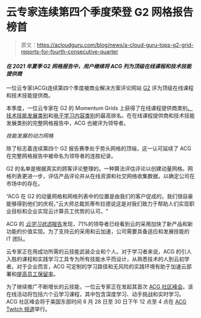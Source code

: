 # 云专家连续第四个季度荣登 G2 网格报告榜首

> 原文：<https://acloudguru.com/blog/news/a-cloud-guru-tops-g2-grid-reports-for-fourth-consecutive-quarter>

#### *在 2021 年夏季 G2 网格报告中，用户继续将 ACG 列为顶级在线课程和技术技能提供商*

一位云专家(ACG)连续第四个季度被商业解决方案评论网站 [G2](https://www.g2.com/) 评为顶级在线课程和技术技能提供商。

本季度，一位云专家在 G2 的 Momentum Grids 上获得了在线课程提供商类别[、](https://www.g2.com/reports/momentum-grid-report-for-online-course-providers-summer-2021?featured=a-cloud-guru&secure%5Bgated_consumer%5D=f86f9cdc-e4f1-4fab-8b4b-2ebd2e0117ec&secure%5Btoken%5D=b5db194171ba67c215deff48ea9f8b0e702fccf15fef162f62fce6d285fae4e6&utm_campaign=gate-801473)[技术技能发展类别](https://www.g2.com/reports/momentum-grid-report-for-technical-skills-development-summer-2021?featured=a-cloud-guru&secure%5Bgated_consumer%5D=0d006ca7-d739-4105-ab29-ea7d11bb962e&secure%5Btoken%5D=9b3feca3eef87fd5dc9fb6076b2046df65ada8fd2c30d9f2616c016b238f7e07&utm_campaign=gate-801473)和[电子学习内容类别](https://www.g2.com/categories/elearning-content?utf8=%E2%9C%93&selected_view=trending&segment=all)的最高排名。在在线课程提供商和技术技能发展类别的完整网格报告中，ACG 也被评为领导者。

*技能发展的动力网格*

除了标志着连续第四个 G2 报告赛季处于势头网格的顶端，这一认可延续了 ACG 在完整网格报告中被命名为领导者的连胜纪录。

G2 的名单是根据真实的顾客评论整理的。一种算法评估评论以创建动量网格。网格列表更进一步，评估产品评论并从在线资源和社交网络收集数据，以确定公司在市场中的存在。

“ACG 在 G2 的动量网格和网格列表中的位置是由我们的客户促成的，我们很自豪能够得到他们的庆祝，”云大师总裁凯蒂布拉德说这是对我们致力于帮助人们实现职业目标和企业实现云计算员工优势的认可。"

ACG 的 [*云学习状态*报告](https://go.acloudguru.com/2020-state-of-cloud-learning-report)发现，71%的领导者已经看到云的采用加快了新产品和新功能的价值实现。为了支持云的采用和云加速，公司需要具备适应和发展技能的 IT 团队。

云专家正在用成功所需的云技能武装企业和个人。对于学习者来说，ACG 的引人入胜的课程和实践学习工具专为所有技能水平而设计，从熟悉技术的人到云初学者。对于企业而言，ACG 可定制的学习路径和无风险的实践环境有助于加速云部署和[提高员工保留率](https://get.acloudguru.com/eidosmedia-case-study)。

为了继续推广不断增长的云技能，一位云专家正在发起其首次 [ACG 社区峰会](https://get.acloudguru.com/acg-community-summit)。该在线活动将包括六个云学习课程，其中包含深度学习、动手挑战和实时学习。ACG 社区峰会将于美国东部时间 6 月 28 日至 30 日下午 12 点至 4 点在 [ACG Twitch 频道](http://twitch.tv/acloudguruofficial)举行。